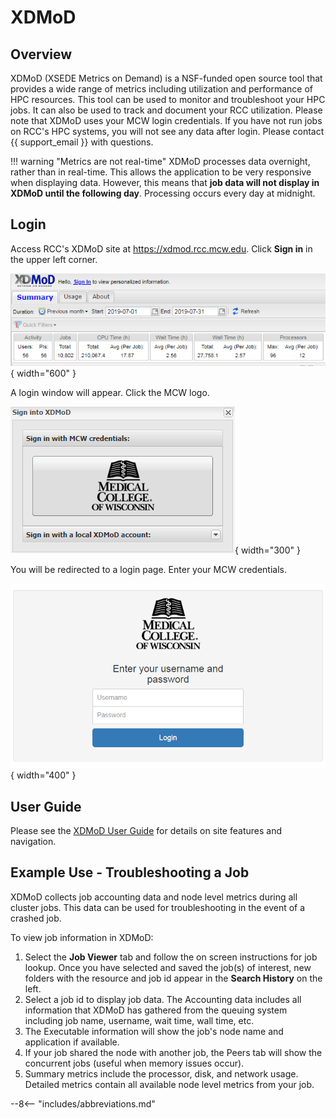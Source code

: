 # XDMoD

## Overview
XDMoD (XSEDE Metrics on Demand) is a NSF-funded open source tool that provides a wide range of metrics including utilization and performance of HPC resources. This tool can be used to monitor and troubleshoot your HPC jobs. It can also be used to track and document your RCC utilization. Please note that XDMoD uses your MCW login credentials. If you have not run jobs on RCC's HPC systems, you will not see any data after login. Please contact {{ support_email }} with questions.

!!! warning "Metrics are not real-time"
    XDMoD processes data overnight, rather than in real-time. This allows the application to be very responsive when displaying data. However, this means that **job data will not display in XDMoD until the following day**. Processing occurs every day at midnight.

## Login
Access RCC's XDMoD site at <https://xdmod.rcc.mcw.edu>. Click **Sign in** in the upper left corner.

![XDMoD Signin](../../img/Xdmod_signin.png){ width="600" }

A login window will appear. Click the MCW logo.

![XDMoD Signin](../../img/Xdmod_signin2.png){ width="300" }

You will be redirected to a login page. Enter your MCW credentials.

![XDMoD Signin](../../img/Xdmod_signin3.png){ width="400" }

## User Guide
Please see the [XDMoD User Guide](https://xdmod.rcc.mcw.edu/user_manual/) for details on site features and navigation.

## Example Use - Troubleshooting a Job
XDMoD collects job accounting data and node level metrics during all cluster jobs. This data can be used for troubleshooting in the event of a crashed job.

To view job information in XDMoD:

1. Select the **Job Viewer** tab and follow the on screen instructions for job lookup. Once you have selected and saved the job(s) of interest, new folders with the resource and job id appear in the **Search History** on the left. 
2. Select a job id to display job data. The Accounting data includes all information that XDMoD has gathered from the queuing system including job name, username, wait time, wall time, etc. 
3. The Executable information will show the job's node name and application if available. 
4. If your job shared the node with another job, the Peers tab will show the concurrent jobs (useful when memory issues occur).
5. Summary metrics include the processor, disk, and network usage. Detailed metrics contain all available node level metrics from your job.

--8<-- "includes/abbreviations.md"